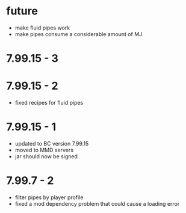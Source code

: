 # future
- make fluid pipes work
- make pipes consume a considerable amount of MJ

# 7.99.15 - 3

# 7.99.15 - 2
- fixed recipes for fluid pipes

# 7.99.15 - 1
- updated to BC version 7.99.15
- moved to MMD servers
- jar should now be signed

# 7.99.7 - 2
- filter pipes by player profile
- fixed a mod dependency problem that could cause a loading error
